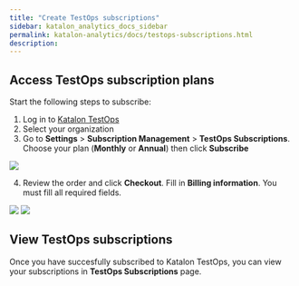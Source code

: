 ```yaml
---
title: "Create TestOps subscriptions"
sidebar: katalon_analytics_docs_sidebar
permalink: katalon-analytics/docs/testops-subscriptions.html 
description: 
---
```

## Access TestOps subscription plans

Start the following steps to subscribe:
1. Log in to [Katalon TestOps](https://testops.katalon.io/)
2. Select your organization
3. Go to **Settings** > **Subscription Management** > **TestOps Subscriptions**. Choose your plan (**Monthly** or **Annual**) then click **Subscribe**

<img src="https://github.com/katalon-studio/docs-images/raw/master/katalon-analytics/docs/testops-april-release-subscription/subscribe-renameTEbusiness.png">

4. Review the order and click **Checkout**. Fill in **Billing information**. You must fill all required fields.

<img src="https://github.com/katalon-studio/docs-images/raw/master/katalon-analytics/docs/testops-april-release-subscription/monthly-subs-2.png">

<img src="https://github.com/katalon-studio/docs-images/raw/master/katalon-analytics/docs/testops-april-release-subscription/monthly-subs-3.png">

## View TestOps subscriptions

Once you have succesfully subscribed to Katalon TestOps, you can view your subscriptions in **TestOps Subscriptions** page.
